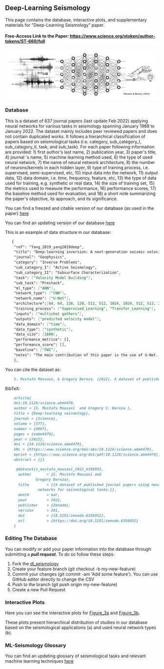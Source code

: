 ## Deep-Learning Seismology

This page contains the database, interactive plots, and supplementary materials for "Deep-Learning Seismology" paper. 
#### Free-Access Link to the Paper: https://www.science.org/stoken/author-tokens/ST-669/full

![Deep-Learning Seismology](dl-seismology.png)

### Database
This is a dataset of 637 journal papers (last update Feb 2022) applying neural networks for various tasks in seismology spanning January 1988 to January 2022. The dataset mainly includes peer reviewed papers and does not contain duplicated works. It follows a hierarchical classification of papers based on seismological tasks (i.e. category, sub_category_I, sub_category_II, task, and sub_task). For each paper following information are provided: 1) first author's last name, 2) publication year, 3) paper's title, 4) journal 's name, 5) machine learning method used, 6) the type of used neural network, 7) the name of neural network architecture, 8) the number of neurons/kernels in each hidden layer, 9) type of training process, i.e. supervised, semi-supervised, etc, 10) input data into the network, 11) output data, 12) data domain, i.e. time, frequency, feature, etc, 13) the type of data used for training, e.g. synthetic or real data, 14) the size of training set, 15) the metrics used to measure the performance, 16) performance scores, 17) the baseline method used for evaluation, and 18) a short note summarizing the paper's objective, its approach, and its significance. 

You can find a freezed and citable version of our database (as used in the paper) [here](https://zenodo.org/record/6386952#.YkT3fBPMJqs)

You can find an updating version of our database [here](https://github.com/smousavi05/dl_seismology/blob/main/docs/paper_inventory_deep.csv)

This is an example of data structure in our database:

```markdown
   {
    "ref": "Yang_2019_yang2019deep",
    "title": "Deep-learning inversion: A next-generation seismic velocity model building method",
    "journal": "Geophysics",
    "category": "Inverse Problems",
    "sub_category_I": "Active Seismology", 
    "sub_category_II": "Subsurface Characterization", 
    "task": ["Velocity Model Building"],
    "sub_task": "Prestack", 
    "ml_type": ["ANN"],
    "network_type": ["CNN"],
    "network_name": ["U-Net"],
    "architecture":[64, 64, 128, 128, 512, 512, 1024, 1024, 512, 512, 256, 256, 128, 128, 64],
    "training_process": ["Supervised_Learning", "Transfer_Learning"],
    "inputs": ["multishot gathers"],
    "outputs": ["predicted velocity model"],
    "data_domain": ["time"],
    "data_type": ["synthetic"],
    "data_size": [1600],		
    "performance_metrice": [],
    "performance_score": [],
    "baseline": ["FWI"],
    "notes": "The main contribution of this paper is the use of U-Net. The prediction in the model space has dimensions of 201# 301; interestingly, the spatial dimensions of the input coincide with the second spatial dimension of the predictions, which is basically the number of receivers per shot. The U-Net architecture on the encoder side is composed by 10 2D convolutional layers interleaved with batch normalization and using ReLU as the activation function. For connecting layers, every two 2D convolutional layers are placed between the encoder and decoder. The decoder section is composed of eight 2D convolutional layers and interleaved with the corresponding deconvolution layers. The ADAM optimizer is using during training, with two different numbers of epochs, depending on which data set is used as input, learning rate, and batch size constant. Results are presented as the comparison between the CNN predictions and a MS-FWI solver, for which the starting model is a smoothed version of the ground truth. The first set of results (for a CNN trained with synthetic data) presented is competitive with FWI solutions; the salt bodies are identified and properly placed, but the boundaries are less continuous than the FWI solution, as can observed in Figure 12(c)."
	},
 ```

You can cite the dataset as:

```markdown
	S. Mostafa Mousavi, & Gregory Beroza. (2022). A dataset of published journal papers using neural networks for seismological tasks. (Version 101)  [Data set]. Zenodo. https://doi.org/10.5281/zenodo.6386952
 ```
 
 BibTeX:

```markdown
	article{
	doi:10.1126/science.abm4470,
	author = {S. Mostafa Mousavi  and Gregory C. Beroza },
	title = {Deep-learning seismology},
	journal = {Science},
	volume = {377},
	number = {6607},
	pages = {eabm4470},
	year = {2022},
	doi = {10.1126/science.abm4470},
	URL = {https://www.science.org/doi/abs/10.1126/science.abm4470},
	eprint = {https://www.science.org/doi/pdf/10.1126/science.abm4470},
	abstract = {}}
```

```markdown
	 @dataset{s_mostafa_mousavi_2022_6386952,
	  author       = {S. Mostafa Mousavi and
			  Gregory Beroza},
	  title        = {{A dataset of published journal papers using neural 
			   networks for seismological tasks.}},
	  month        = mar,
	  year         = 2022,
	  publisher    = {Zenodo},
	  version      = 101,
	  doi          = {10.5281/zenodo.6386952},
	  url          = {https://doi.org/10.5281/zenodo.6386952}
	}
 ```

### Editing The Database

You can modify or add your paper information into the database through submitting a ***pull request***. 
To do so follow these steps:

1. Fork the [dl_seismology](https://github.com/smousavi05/dl_seismology)
2. Create your feature branch (git checkout -b my-new-feature)
3. Commit your changes (git commit -am 'Add some feature'). You can use GitHub editor directly to change the CSV
4. Push to the branch (git push origin my-new-feature)
5. Create a new Pull Request


### Interactive Plots

Here you can see the interactive plots for [Figure_3a](https://smousavi05.github.io/dl_seismology/figure_3a.html) and [Figure_3b](https://smousavi05.github.io/dl_seismology/figure_3b.html).

These plots present hierarchical distribution of studies in our database based on the seismological applications (a) and used neural network types (b).


### ML-Seismology Glossary

You can find an updating glossary of seismological tasks and relevant machine learning techniques [here](https://smousavi05.gitbook.io/mlseismology/)


